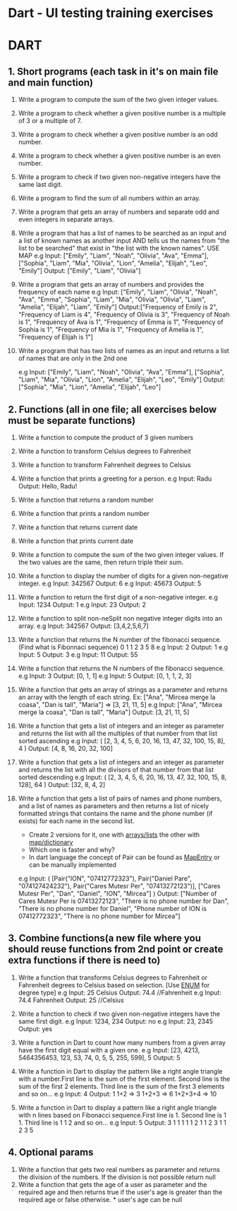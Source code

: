 # Dart - UI testing training exercises

# DART

## 1. Short programs (each task in it's on main file and main function)

1. Write a program to compute the sum of the two given integer values.
2. Write a program to check whether a given positive number is a multiple of 3 or a multiple of 7.
3. Write a program to check whether a given positive number is an odd number.
4. Write a program to check whether a given positive number is an even number.
5. Write a program to check if two given non-negative integers have the same last digit.
6. Write a program to find the sum of all numbers within an array.
7. Write a program that gets an array of numbers and separate odd and even integers in separate
   arrays.
8. Write a program that has a list of names to be searched as an input and a list of known names as
   another input AND tells us the names from "the list to be searched" that exist in "the list with
   the known names". USE MAP
   e.g
   Input: ["Emily", "Liam", "Noah", "Olivia", "Ava", "Emma"],
   ["Sophia", "Liam", "Mia", "Olivia", "Lion", "Amelia", "Elijah", "Leo", "Emily"]
   Output: ["Emily", "Liam", "Olivia"]

9. Write a program that gets an array of numbers and provides the frequency of each name
   e.g
   Input: ["Emily", "Liam", "Olivia", "Noah", "Ava", "Emma", "Sophia", "Liam", "Mia", "Olivia", "Olivia", "Liam", "Amelia", "Elijah", "Liam", "Emily"]
   Output:["Frequency of Emily is 2", "Frequency of Liam is 4", "Frequency of Olivia is 3", "Frequency of Noah is 1", "Frequency of Ava is 1", "Frequency of Emma is 1", "Frequency of Sophia is 1", "Frequency of Mia is 1", "Frequency of Amelia is 1", "Frequency of Elijah is 1"]

10. Write a program that has two lists of names as an input and returns a list of names that are
    only in the 2nd one

    e.g
    Input: ["Emily", "Liam", "Noah", "Olivia", "Ava", "Emma"],
    ["Sophia", "Liam", "Mia", "Olivia", "Lion", "Amelia", "Elijah", "Leo", "Emily"]
    Output:["Sophia", "Mia", "Lion", "Amelia", "Elijah", "Leo"]

## 2. Functions (all in one file; all exercises below must be separate functions)

1. Write a function to compute the product of 3 given numbers
2. Write a function to transform Celsius degrees to Fahrenheit
3. Write a function to transform Fahrenheit degrees to Celsius
4. Write a function that prints a greeting for a person.
   e.g
   Input: Radu
   Output: Hello, Radu!

5. Write a function that returns a random number
6. Write a function that prints a random number
7. Write a function that returns current date
8. Write a function that prints current date
9. Write a function to compute the sum of the two given integer values. If the two values are the
   same, then return triple their sum.
10. Write a function to display the number of digits for a given non-negative integer.
    e.g
    Input: 342567
    Output: 6
    e.g
    Input: 45673
    Output: 5

11. Write a function to return the first digit of a non-negative integer.
    e.g
    Input: 1234
    Output: 1
    e.g
    Input: 23
    Output: 2

12. Write a function to split non-neSplit non negative integer digits into an array.
    e.g
    Input: 342567
    Output: [3,4,2,5,6,7]

13. Write a function that returns the N number of the fibonacci sequence. (Find what is Fibonnaci
    sequence) 0 1 1 2 3 5 8
    e.g
    Input: 2
    Output: 1
    e.g
    Input: 5
    Output: 3
    e.g
    Input: 11
    Output: 55

14. Write a function that returns the N numbers of the fibonacci sequence.
    e.g
    Input: 3
    Output: [0, 1, 1]
    e.g
    Input: 5
    Output: [0, 1, 1, 2, 3]

15. Write a function that gets an array of strings as a parameter and returns an array with the
    length of each string.
    Ex: ["Ana", "Mircea merge la coasa", "Dan is tall", "Maria"] =\> [3, 21, 11, 5]
    e.g
    Input: ["Ana", "Mircea merge la coasa", "Dan is tall", "Maria"]
    Output: [3, 21, 11, 5]

16. Write a function that gets a list of integers and an integer as parameter and returns the list
    with all the multiples of that number from that list sorted ascending
    e.g
    Input: ( [2, 3, 4, 5, 6, 20, 16, 13, 47, 32, 100, 15, 8], 4 )
    Output: [4, 8, 16, 20, 32, 100]

17. Write a function that gets a list of integers and an integer as parameter and returns the list
    with all the divisors of that number from that list sorted descending
    e.g
    Input: ( [2, 3, 4, 5, 6, 20, 16, 13, 47, 32, 100, 15, 8, 128], 64 )
    Output: [32, 8, 4, 2]

18. Write a function that gets a list of pairs of names and phone numbers, and a list of names as
    parameters and then returns a list of nicely formatted strings that contains the name and the
    phone number (if exists) for each name in the second list.
    - Create 2 versions for it, one with [arrays/lists](https://dart.dev/language/collections#lists)
      the other with [map/dictionary](https://dart.dev/language/collections#maps)
    - Which one is faster and why?
    - In dart language the concept of Pair can be found
      as [MapEntry](https://api.dart.dev/stable/3.0.6/dart-core/MapEntry-class.html) or can be
      manually implemented

    e.g
    Input: ( [Pair("ION", "07412772323"), Pair("Daniel Pare", "074127424232"), Pair("Cares Mutesr Per", "07413272123")], ["Cares Mutesr Per", "Dan", "Daniel", "ION", "Mircea"] )
    Output: ["Number of Cares Mutesr Per is 07413272123", "There is no phone number for Dan", "There is no phone number for Daniel", "Phone number of ION is 07412772323", "There is no phone number for Mircea"]

## 3. Combine functions(a new file where you should reuse functions from 2nd point or create extra functions if there is need to)

1. Write a function that transforms Celsius degrees to Fahrenheit or Fahrenheit degrees to Celsius
   based on selection. [Use [ENUM](https://dart.dev/language/enums) for degree type]
   e.g
   Input: 25 Celsius
   Output: 74.4 //Fahrenheit
   e.g
   Input: 74.4 Fahrenheit
   Output: 25 //Celsius

2. Write a function to check if two given non-negative integers have the same first digit.
   e.g
   Input: 1234, 234
   Output: no
   e.g
   Input: 23, 2345
   Output: yes

3. Write a function in Dart to count how many numbers from a given array have the first digit equal
   with a given one.
   e.g
   Input: [23, 4213, 5464356453, 123, 53, 74, 0, 5, 5, 255, 599], 5
   Output: 5

4. Write a function in Dart to display the pattern like a right angle triangle with a number.First
   line is the sum of the first element. Second line is the sum of the first 2 elements. Third line
   is the sum of the first 3 elements and so on…
   e.g
   Input: 4
   Output:
   1
   1+2 =\> 3
   1+2+3 =\> 6
   1+2+3+4 =\> 10

5. Write a function in Dart to display a pattern like a right angle triangle with n lines based on
   Fibonacci sequence.First line is 1. Second line is 1 1. Third line is 1 1 2 and so on…
   e.g
   Input: 5
   Output: 3
   1
   1 1
   1 1 2
   1 1 2 3
   1 1 2 3 5

## 4. Optional params

1. Write a function that gets two real numbers as parameter and returns the division of the numbers.
   If the division is not possible return null
2. Write a function that gets the age of a user as parameter and the required age and then returns
   true if the user's age is greater than the required age or false otherwise. \* user's age can be
   null